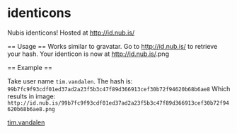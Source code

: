 identicons
==========

Nubis identicons! Hosted at http://id.nub.is/

== Usage ==
Works similar to gravatar.
Go to http://id.nub.is/<username> to retrieve your hash.
Your identicon is now at http://id.nub.is/<hash>.png

== Example ==

Take user name `tim.vandalen`.
The hash is: `99b7fc9f93cdf01ed37ad2a23f5b3c47f89d366913cef30b72f94620b68b6ae8`
Which results in image: `http://id.nub.is/99b7fc9f93cdf01ed37ad2a23f5b3c47f89d366913cef30b72f94620b68b6ae8.png`

[tim.vandalen](http://id.nub.is/99b7fc9f93cdf01ed37ad2a23f5b3c47f89d366913cef30b72f94620b68b6ae8.png)
